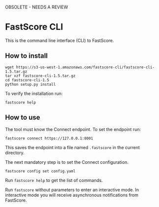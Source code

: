 
OBSOLETE - NEEDS A REVIEW

# FastScore CLI

This is the command line interface (CLI) to FastScore.

## How to install
```
wget https://s3-us-west-1.amazonaws.com/fastscore-cli/fastscore-cli-1.5.tar.gz
tar xzf fastscore-cli-1.5.tar.gz
cd fastscore-cli-1.5
python setup.py install
```

To verify the installation run:
```
fastscore help
```

## How to use

The tool must know the Connect endpoint. To set the endpoint run:
```
fastscore connect https://127.0.0.1:8001
```

This saves the endpoint into a file named `.fastscore` in the current directory.

The next mandatory step is to set the Connect configuration.
```
fastscore config set config.yaml
```

Run `fastscore help` to get the list of commands.

Run `fastscore` without parameters to enter an interactive mode. In interactive
mode you will receive asynchronous notifications from FastScore.

